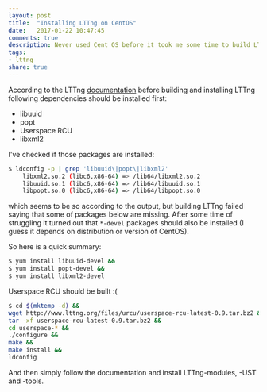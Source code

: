 ```yaml
---
layout: post
title:  "Installing LTTng on CentOS"
date:   2017-01-22 10:47:45
comments: true
description: Never used Cent OS before it took me some time to build LTTng manually. Here is a summary of my suffering...
tags: 
- lttng
share: true
---
```


According to the LTTng [documentation](https://lttng.org/docs/v2.9/#doc-building-from-source) before building and installing LTTng following dependencies should be installed first:

 - libuuid
 - popt
 - Userspace RCU
 - libxml2

I've checked if those packages are installed:

```bash
$ ldconfig -p | grep 'libuuid\|popt\|libxml2'
    libxml2.so.2 (libc6,x86-64) => /lib64/libxml2.so.2
    libuuid.so.1 (libc6,x86-64) => /lib64/libuuid.so.1
    libpopt.so.0 (libc6,x86-64) => /lib64/libpopt.so.0
```
which seems to be so according to the output, but building LTTng failed saying that some of packages below are missing. After some time of struggling it turned out that `*-devel` packages should also be installed (I guess it depends on distribution or version of CentOS).

So here is a quick summary:

```bash
$ yum install libuuid-devel &&
$ yum install popt-devel &&
$ yum install libxml2-devel
```

Userspace RCU should be built :(

```bash
$ cd $(mktemp -d) &&
wget http://www.lttng.org/files/urcu/userspace-rcu-latest-0.9.tar.bz2 &&
tar -xf userspace-rcu-latest-0.9.tar.bz2 &&
cd userspace-* &&
./configure &&
make &&
make install &&
ldconfig
```

And then simply follow the documentation and install LTTng-modules, -UST and -tools.
